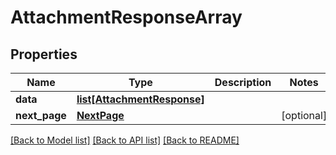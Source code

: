 # AttachmentResponseArray

## Properties
Name | Type | Description | Notes
------------ | ------------- | ------------- | -------------
**data** | [**list[AttachmentResponse]**](AttachmentResponse.md) |  | 
**next_page** | [**NextPage**](NextPage.md) |  | [optional] 

[[Back to Model list]](../README.md#documentation-for-models) [[Back to API list]](../README.md#documentation-for-api-endpoints) [[Back to README]](../README.md)

